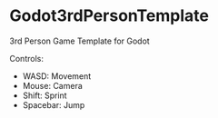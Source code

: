 # Godot3rdPersonTemplate
3rd Person Game Template for Godot

Controls:
- WASD: Movement
- Mouse: Camera
- Shift: Sprint
- Spacebar: Jump
